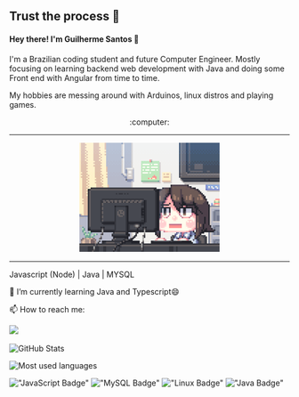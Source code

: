 ## Trust the process 🖖
 #### Hey there! I'm Guilherme Santos 👋

I'm a Brazilian coding student and future Computer Engineer. 
Mostly focusing on learning backend web development with Java and doing some Front end with Angular from time to time. 

My hobbies are messing around with Arduinos, linux distros and playing games.
<p align="center">
 :computer: 
</p>
<hr>
<p align="center">
 <img src="./assets/coding.gif" width = 50% />
</p>

<hr>

Javascript (Node) | Java | MYSQL

🔭  I’m currently learning Java and Typescript😄

📫 How to reach me: 

[<img src="https://img.shields.io/badge/LinkedIn-0077B5?style=for-the-badge&logo=linkedin&logoColor=white" />](https://www.linkedin.com/in/guilherme-emeterio-developer)

![GitHub Stats](https://github-readme-stats.vercel.app/api?username=dankalighieri&hide_border=true&show_icons=true&include_all_commits=false&count_private=true&line_height=24&card_widtgh=320&text_color=ffffff&icon_color=ffffff&bg_color=0,833ab4,5851db,405de6&title_color=ffffff)
     
![Most used languages](https://github-readme-stats.vercel.app/api/top-langs/?username=dankalighieri&hide=html&hide_border=true&card_width=320&layout=compact&langs_count=4&text_color=ffffff&icon_color=ffffff&bg_color=0,833ab4,5851db,405de6&title_color=ffffff)

!["JavaScript Badge"](https://img.shields.io/badge/JavaScript-F7DF1E?style=for-the-badge&logo=javascript&logoColor=black)
!["MySQL Badge"](https://img.shields.io/badge/MySQL-00000F?style=for-the-badge&logo=mysql&logoColor=white) 
!["Linux Badge"](https://img.shields.io/badge/Linux-FCC624?style=for-the-badge&logo=linux&logoColor=black)
!["Java Badge"](https://img.shields.io/badge/Java-ED8B00?style=for-the-badge&logo=java&logoColor=white)

<!--
**DankALighieri/DankAlighieri** is a ✨ _special_ ✨ repository because its `README.md` (this file) appears on your GitHub profile.

Here are some ideas to get you started:

- 🔭 I’m currently working on ...
- 🌱 I’m currently learning ...
- 👯 I’m looking to collaborate on ...
- 🤔 I’m looking for help with ...
- 💬 Ask me about ...
- 📫 How to reach me: ...

- ⚡ Fun fact: ...
-->

